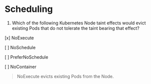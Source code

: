 # Scheduling

1. Which of the following Kubernetes Node taint effects would evict existing Pods that do not tolerate the taint bearing that effect?

[x] NoExecute

[ ] NoSchedule

[ ] PreferNoSchedule

[ ] NoContainer

> NoExecute evicts existing Pods from the Node.
